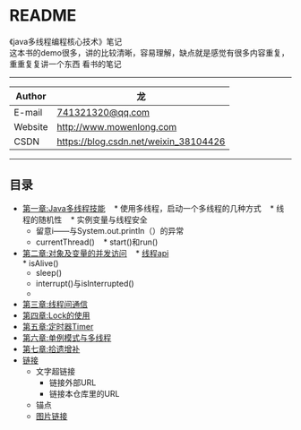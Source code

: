 README
===========================
《java多线程编程核心技术》笔记  
这本书的demo很多，讲的比较清晰，容易理解，缺点就是感觉有很多内容重复，重重复复讲一个东西
看书的笔记

****
	
|Author|龙|
|---|---
|E-mail|741321320@qq.com
|Website|http://www.mowenlong.com
|CSDN|https://blog.csdn.net/weixin_38104426


****
## 目录
* [第一章:Java多线程技能](/chapter1/src/test/Test1.java)
    * 使用多线程，启动一个多线程的几种方式
    * 线程的随机性
    * 实例变量与线程安全
    * 留意i——与System.out.println（）的异常
    * currentThread()
    * start()和run()
* [第二章:对象及变量的并发访问](/chapter2/src/test/Test1.java)
    * [线程api](chapter1/src/test/Test2.java)  
        * isAlive()  
	* sleep()   
	* interrupt()与isInterrupted()  
	*
* [第三章:线程间通信](/chapter3/src/test/Test1.java)
* [第四章:Lock的使用](/chapter4/src/test/Test1.java)
* [第五章:定时器Timer](/chapter5/src/test/Test1.java)
* [第六章:单例模式与多线程](/chapter6/src/test/Test1.java)
* [第七章:拾遗增补](/chapter7/src/test/Test1.java)
* [链接](#链接) 
    * 文字超链接
        *  链接外部URL
        *  链接本仓库里的URL
    *  锚点
    * [图片链接](#图片链接)
